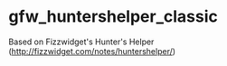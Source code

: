 # gfw_huntershelper_classic

Based on Fizzwidget's Hunter's Helper (http://fizzwidget.com/notes/huntershelper/)
